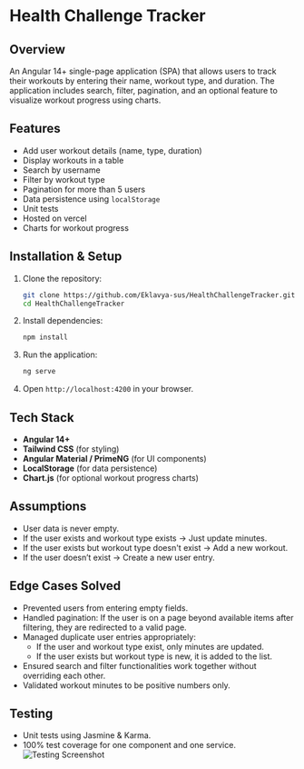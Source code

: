 # Health Challenge Tracker

## Overview
An Angular 14+ single-page application (SPA) that allows users to track their workouts by entering their name, workout type, and duration. The application includes search, filter, pagination, and an optional feature to visualize workout progress using charts.

## Features
- Add user workout details (name, type, duration)
- Display workouts in a table
- Search by username
- Filter by workout type
- Pagination for more than 5 users
- Data persistence using `localStorage`
- Unit tests
- Hosted on vercel
- Charts for workout progress

## Installation & Setup
1. Clone the repository:
   ```sh
   git clone https://github.com/Eklavya-sus/HealthChallengeTracker.git
   cd HealthChallengeTracker
   ```
2. Install dependencies:
   ```sh
   npm install
   ```
3. Run the application:
   ```sh
   ng serve
   ```
4. Open `http://localhost:4200` in your browser.

## Tech Stack
- **Angular 14+**
- **Tailwind CSS** (for styling)
- **Angular Material / PrimeNG** (for UI components)
- **LocalStorage** (for data persistence)
- **Chart.js** (for optional workout progress charts)


## Assumptions
- User data is never empty.
- If the user exists and workout type exists → Just update minutes.
- If the user exists but workout type doesn't exist → Add a new workout.
- If the user doesn’t exist → Create a new user entry.

## Edge Cases Solved
- Prevented users from entering empty fields.
- Handled pagination: If the user is on a page beyond available items after filtering, they are redirected to a valid page.
- Managed duplicate user entries appropriately:
  - If the user and workout type exist, only minutes are updated.
  - If the user exists but workout type is new, it is added to the list.
- Ensured search and filter functionalities work together without overriding each other.
- Validated workout minutes to be positive numbers only.

## Testing
- Unit tests using Jasmine & Karma.
- 100% test coverage for one component and one service.
![Testing Screenshot](assets/Screenshot%202025-02-02%20at%206.43.44%20PM.png)


